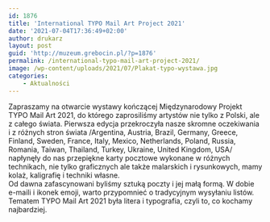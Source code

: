 ```yaml
---
id: 1876
title: 'International TYPO Mail Art Project 2021'
date: '2021-07-04T17:36:49+02:00'
author: drukarz
layout: post
guid: 'http://muzeum.grebocin.pl/?p=1876'
permalink: /international-typo-mail-art-project-2021/
image: /wp-content/uploads/2021/07/Plakat-typo-wystawa.jpg
categories:
    - Aktualności
---
```


<div class="" dir="auto"><div class="ecm0bbzt hv4rvrfc ihqw7lf3 dati1w0a" data-ad-comet-preview="message" data-ad-preview="message" id="jsc_c_1sq"><div class="j83agx80 cbu4d94t ew0dbk1b irj2b8pg"><div class="qzhwtbm6 knvmm38d"><div class="kvgmc6g5 cxmmr5t8 oygrvhab hcukyx3x c1et5uql ii04i59q"><div dir="auto">Zapraszamy na otwarcie wystawy kończącej Międzynarodowy Projekt TYPO Mail Art 2021, do którego zaprosiliśmy artystów nie tylko z Polski, ale z całego świata. Pierwsza edycja przekroczyła nasze skromne oczekiwania i z różnych stron świata /<span class="JsGRdQ">Argentina, </span><span class="JsGRdQ">Austria, </span><span class="JsGRdQ">Brazil, </span><span class="JsGRdQ">Germany, </span><span class="JsGRdQ">Greece, </span><span class="JsGRdQ">Finland, </span><span class="JsGRdQ">Sweden, </span><span class="JsGRdQ">France, </span><span class="JsGRdQ">Italy, </span><span class="JsGRdQ">Mexico, </span><span class="JsGRdQ">Netherlands, </span><span class="JsGRdQ">Poland, </span><span class="JsGRdQ">Russia, </span><span class="JsGRdQ">Romania, </span><span class="JsGRdQ">Taiwan, </span><span class="JsGRdQ">Thailand, </span><span class="JsGRdQ">Turkey, </span><span class="JsGRdQ">Ukraine, </span><span class="JsGRdQ">United Kingdom, </span><span class="JsGRdQ">USA</span>/ napłynęły do nas przepiękne karty pocztowe wykonane w różnych technikach, nie tylko graficznych ale także malarskich i rysunkowych, mamy kolaż, kaligrafię i techniki własne.</div></div><div class="o9v6fnle cxmmr5t8 oygrvhab hcukyx3x c1et5uql ii04i59q"><div dir="auto">Od dawna zafascynowani byliśmy sztuką poczty i jej małą formą. W dobie e-maili i ikonek emoji, warto przypomnieć o tradycyjnym wysyłaniu listów. Tematem TYPO Mail Art 2021 była litera i typografia, czyli to, co kochamy najbardziej.</div></div><div dir="auto"></div></div></div><div dir="auto"></div></div></div>